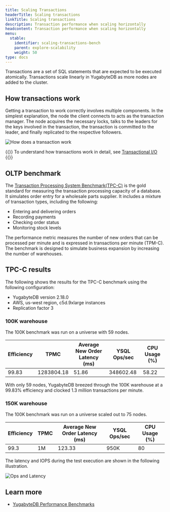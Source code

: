 ```yaml
---
title: Scaling Transactions
headerTitle: Scaling transactions
linkTitle: Scaling transactions
description: Transaction performance when scaling horizontally
headcontent: Transaction performance when scaling horizontally
menu:
  stable:
    identifier: scaling-transactions-bench
    parent: explore-scalability
    weight: 50
type: docs
---
```


Transactions are a set of SQL statements that are expected to be executed atomically. Transactions scale linearly in YugabyteDB as more nodes are added to the cluster.

## How transactions work

Getting a transaction to work correctly involves multiple components. In the simplest explanation, the node the client connects to acts as the transaction manager. The node acquires the necessary locks, talks to the leaders for the keys involved in the transaction, the transaction is committed to the leader, and finally replicated to the respective followers.

![How does a transaction work](/images/explore/scalability/scaling-transactions-working.png)

{{<tip>}}
To understand how transactions work in detail, see [Transactional I/O](../../../architecture/transactions/transactional-io-path/)
{{</tip>}}

## OLTP benchmark

The [Transaction Processing System Benchmark(TPC-C)](https://www.tpc.org/tpcc/detail5.asp) is the gold standard for measuring the transaction processing capacity of a database. It simulates order entry for a wholesale parts supplier. It includes a mixture of transaction types, including the following:

- Entering and delivering orders
- Recording payments
- Checking order status
- Monitoring stock levels

The performance metric measures the number of new orders that can be processed per minute and is expressed in transactions per minute (TPM-C). The benchmark is designed to simulate business expansion by increasing the number of warehouses.

## TPC-C results

The following shows the results for the TPC-C benchmark using the following configuration:

- YugabyteDB version 2.18.0
- AWS, us-west region, c5d.9xlarge instances
- Replication factor 3

### 100K warehouse

The 100K benchmark was run on a universe with 59 nodes.

| Efficiency | TPMC       | Average New Order Latency (ms) | YSQL Ops/sec | CPU Usage (%) |
| :--------- | ---------- | ------------------------------ | ------------ | ------------- |
| 99.83      | 1283804.18 | 51.86                          | 348602.48    | 58.22         |

With only 59 nodes, YugabyteDB breezed through the 100K warehouse at a 99.83% efficiency and clocked 1.3 million transactions per minute.

### 150K warehouse

The 100K benchmark was run on a universe scaled out to 75 nodes.

| Efficiency | TPMC | Average New Order Latency (ms) | YSQL Ops/sec | CPU Usage (%) |
| :--------- | -----| ------------------------------ | ------------ | ------------- |
| 99.3       | 1M   | 123.33                         | 950K         | 80            |

The latency and IOPS during the test execution are shown in the following illustration.

![Ops and Latency](/images/explore/scalability/150k_warehouse_latency.png)

## Learn more

- [YugabyteDB Performance Benchmarks](../../../benchmark/)
